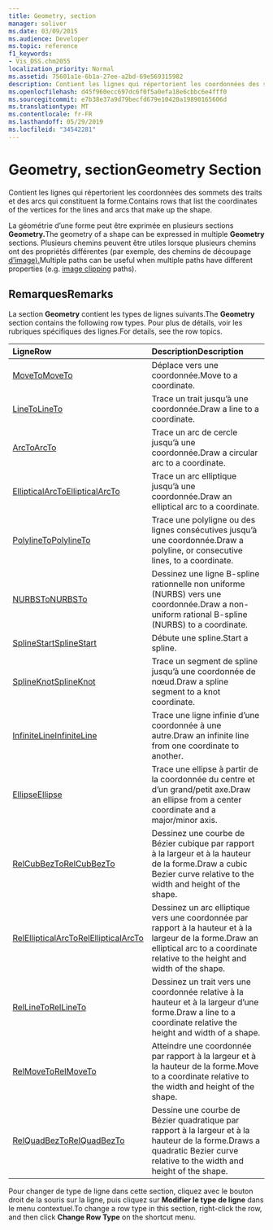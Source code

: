 ```yaml
---
title: Geometry, section
manager: soliver
ms.date: 03/09/2015
ms.audience: Developer
ms.topic: reference
f1_keywords:
- Vis_DSS.chm2055
localization_priority: Normal
ms.assetid: 75601a1e-6b1a-27ee-a2bd-69e569315982
description: Contient les lignes qui répertorient les coordonnées des sommets des traits et des arcs qui constituent la forme.
ms.openlocfilehash: d45f960ecc697dc6f0f5a0efa18e6cbbc6e4fff0
ms.sourcegitcommit: e7b38e37a9d79becfd679e10420a19890165606d
ms.translationtype: MT
ms.contentlocale: fr-FR
ms.lasthandoff: 05/29/2019
ms.locfileid: "34542281"
---
```

# <a name="geometry-section"></a><span data-ttu-id="1c686-103">Geometry, section</span><span class="sxs-lookup"><span data-stu-id="1c686-103">Geometry Section</span></span>

<span data-ttu-id="1c686-104">Contient les lignes qui répertorient les coordonnées des sommets des traits et des arcs qui constituent la forme.</span><span class="sxs-lookup"><span data-stu-id="1c686-104">Contains rows that list the coordinates of the vertices for the lines and arcs that make up the shape.</span></span> 
  
<span data-ttu-id="1c686-105">La géométrie d’une forme peut être exprimée en plusieurs sections **Geometry.**</span><span class="sxs-lookup"><span data-stu-id="1c686-105">The geometry of a shape can be expressed in multiple **Geometry** sections.</span></span> <span data-ttu-id="1c686-106">Plusieurs chemins peuvent être utiles lorsque plusieurs chemins ont des propriétés différentes (par exemple, des chemins de découpage [d’image).](clippingpath-cell-foreign-image-info-section.md)</span><span class="sxs-lookup"><span data-stu-id="1c686-106">Multiple paths can be useful when multiple paths have different properties (e.g. [image clipping](clippingpath-cell-foreign-image-info-section.md) paths).</span></span> 
  
## <a name="remarks"></a><span data-ttu-id="1c686-107">Remarques</span><span class="sxs-lookup"><span data-stu-id="1c686-107">Remarks</span></span>

<span data-ttu-id="1c686-108">La section **Geometry** contient les types de lignes suivants.</span><span class="sxs-lookup"><span data-stu-id="1c686-108">The **Geometry** section contains the following row types.</span></span> <span data-ttu-id="1c686-109">Pour plus de détails, voir les rubriques spécifiques des lignes.</span><span class="sxs-lookup"><span data-stu-id="1c686-109">For details, see the row topics.</span></span> 
  
|<span data-ttu-id="1c686-110">Ligne</span><span class="sxs-lookup"><span data-stu-id="1c686-110">Row</span></span>|<span data-ttu-id="1c686-111">Description</span><span class="sxs-lookup"><span data-stu-id="1c686-111">Description</span></span>|
|:-----|:-----|
|[<span data-ttu-id="1c686-112">MoveTo</span><span class="sxs-lookup"><span data-stu-id="1c686-112">MoveTo</span></span>](moveto-row-geometry-section.md) <br/> |<span data-ttu-id="1c686-113">Déplace vers une coordonnée.</span><span class="sxs-lookup"><span data-stu-id="1c686-113">Move to a coordinate.</span></span>  <br/> |
|[<span data-ttu-id="1c686-114">LineTo</span><span class="sxs-lookup"><span data-stu-id="1c686-114">LineTo</span></span>](lineto-row-geometry-section.md) <br/> |<span data-ttu-id="1c686-115">Trace un trait jusqu’à une coordonnée.</span><span class="sxs-lookup"><span data-stu-id="1c686-115">Draw a line to a coordinate.</span></span>  <br/> |
|[<span data-ttu-id="1c686-116">ArcTo</span><span class="sxs-lookup"><span data-stu-id="1c686-116">ArcTo</span></span>](arcto-row-geometry-section.md) <br/> |<span data-ttu-id="1c686-117">Trace un arc de cercle jusqu’à une coordonnée.</span><span class="sxs-lookup"><span data-stu-id="1c686-117">Draw a circular arc to a coordinate.</span></span>  <br/> |
|[<span data-ttu-id="1c686-118">EllipticalArcTo</span><span class="sxs-lookup"><span data-stu-id="1c686-118">EllipticalArcTo</span></span>](ellipticalarcto-row-geometry-section.md) <br/> |<span data-ttu-id="1c686-119">Trace un arc elliptique jusqu’à une coordonnée.</span><span class="sxs-lookup"><span data-stu-id="1c686-119">Draw an elliptical arc to a coordinate.</span></span>  <br/> |
|[<span data-ttu-id="1c686-120">PolylineTo</span><span class="sxs-lookup"><span data-stu-id="1c686-120">PolylineTo</span></span>](polylineto-row-geometry-section.md) <br/> |<span data-ttu-id="1c686-121">Trace une polyligne ou des lignes consécutives jusqu’à une coordonnée.</span><span class="sxs-lookup"><span data-stu-id="1c686-121">Draw a polyline, or consecutive lines, to a coordinate.</span></span>  <br/> |
|[<span data-ttu-id="1c686-122">NURBSTo</span><span class="sxs-lookup"><span data-stu-id="1c686-122">NURBSTo</span></span>](nurbsto-row-geometry-section.md) <br/> |<span data-ttu-id="1c686-123">Dessinez une ligne B-spline rationnelle non uniforme (NURBS) vers une coordonnée.</span><span class="sxs-lookup"><span data-stu-id="1c686-123">Draw a non-uniform rational B-spline (NURBS) to a coordinate.</span></span>  <br/> |
|[<span data-ttu-id="1c686-124">SplineStart</span><span class="sxs-lookup"><span data-stu-id="1c686-124">SplineStart</span></span>](splinestart-row-geometry-section.md) <br/> |<span data-ttu-id="1c686-125">Débute une spline.</span><span class="sxs-lookup"><span data-stu-id="1c686-125">Start a spline.</span></span>  <br/> |
|[<span data-ttu-id="1c686-126">SplineKnot</span><span class="sxs-lookup"><span data-stu-id="1c686-126">SplineKnot</span></span>](splineknot-row-geometry-section.md) <br/> |<span data-ttu-id="1c686-127">Trace un segment de spline jusqu’à une coordonnée de nœud.</span><span class="sxs-lookup"><span data-stu-id="1c686-127">Draw a spline segment to a knot coordinate.</span></span>  <br/> |
|[<span data-ttu-id="1c686-128">InfiniteLine</span><span class="sxs-lookup"><span data-stu-id="1c686-128">InfiniteLine</span></span>](infiniteline-row-geometry-section.md) <br/> |<span data-ttu-id="1c686-129">Trace une ligne infinie d’une coordonnée à une autre.</span><span class="sxs-lookup"><span data-stu-id="1c686-129">Draw an infinite line from one coordinate to another.</span></span>  <br/> |
|[<span data-ttu-id="1c686-130">Ellipse</span><span class="sxs-lookup"><span data-stu-id="1c686-130">Ellipse</span></span>](ellipse-row-geometry-section.md) <br/> |<span data-ttu-id="1c686-131">Trace une ellipse à partir de la coordonnée du centre et d’un grand/petit axe.</span><span class="sxs-lookup"><span data-stu-id="1c686-131">Draw an ellipse from a center coordinate and a major/minor axis.</span></span>  <br/> |
|[<span data-ttu-id="1c686-132">RelCubBezTo</span><span class="sxs-lookup"><span data-stu-id="1c686-132">RelCubBezTo</span></span>](relcubbezto-row-geometry-section.md) <br/> |<span data-ttu-id="1c686-133">Dessinez une courbe de Bézier cubique par rapport à la largeur et à la hauteur de la forme.</span><span class="sxs-lookup"><span data-stu-id="1c686-133">Draw a cubic Bezier curve relative to the width and height of the shape.</span></span>  <br/> |
|[<span data-ttu-id="1c686-134">RelEllipticalArcTo</span><span class="sxs-lookup"><span data-stu-id="1c686-134">RelEllipticalArcTo</span></span>](relellipticalarcto-row-geometry-section.md) <br/> |<span data-ttu-id="1c686-135">Dessinez un arc elliptique vers une coordonnée par rapport à la hauteur et à la largeur de la forme.</span><span class="sxs-lookup"><span data-stu-id="1c686-135">Draw an elliptical arc to a coordinate relative to the height and width of the shape.</span></span>  <br/> |
|[<span data-ttu-id="1c686-136">RelLineTo</span><span class="sxs-lookup"><span data-stu-id="1c686-136">RelLineTo</span></span>](rellineto-row-geometry-section.md) <br/> |<span data-ttu-id="1c686-137">Dessinez un trait vers une coordonnée relative à la hauteur et à la largeur d’une forme.</span><span class="sxs-lookup"><span data-stu-id="1c686-137">Draw a line to a coordinate relative the height and width of a shape.</span></span>  <br/> |
|[<span data-ttu-id="1c686-138">RelMoveTo</span><span class="sxs-lookup"><span data-stu-id="1c686-138">RelMoveTo</span></span>](relmoveto-row-geometry-section.md) <br/> |<span data-ttu-id="1c686-139">Atteindre une coordonnée par rapport à la largeur et à la hauteur de la forme.</span><span class="sxs-lookup"><span data-stu-id="1c686-139">Move to a coordinate relative to the width and height of the shape.</span></span>  <br/> |
|[<span data-ttu-id="1c686-140">RelQuadBezTo</span><span class="sxs-lookup"><span data-stu-id="1c686-140">RelQuadBezTo</span></span>](relquadbezto-row-geometry-section.md) <br/> |<span data-ttu-id="1c686-141">Dessine une courbe de Bézier quadratique par rapport à la largeur et à la hauteur de la forme.</span><span class="sxs-lookup"><span data-stu-id="1c686-141">Draws a quadratic Bezier curve relative to the width and height of the shape.</span></span>  <br/> |
   
<span data-ttu-id="1c686-142">Pour changer de type de ligne dans cette section, cliquez avec le bouton droit de la souris sur la ligne, puis cliquez sur **Modifier le type de ligne** dans le menu contextuel.</span><span class="sxs-lookup"><span data-stu-id="1c686-142">To change a row type in this section, right-click the row, and then click **Change Row Type** on the shortcut menu.</span></span> 
  

